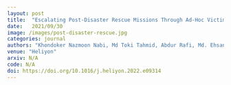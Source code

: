 ```yaml
---
layout: post
title:  "Escalating Post-Disaster Rescue Missions Through Ad-Hoc Victim Localization Exploiting Wi-Fi Networks"
date:   2021/09/30
image: /images/post-disaster-rescue.jpg
categories: journal
authors: "Khondoker Nazmoon Nabi, Md Toki Tahmid, Abdur Rafi, Md. Ehsanul Kader, Md. Asif Haider"
venue: "Heliyon"
arxiv: N/A
code: N/A
doi: https://doi.org/10.1016/j.heliyon.2022.e09314
---
```

